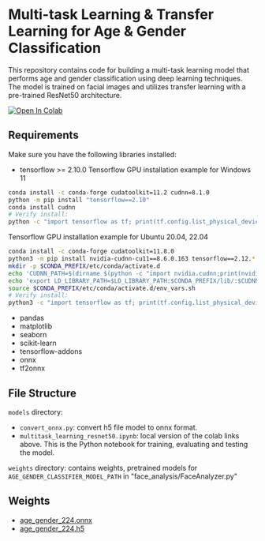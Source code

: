
# Multi-task Learning & Transfer Learning for Age & Gender Classification

This repository contains code for building a multi-task learning model that performs age and gender classification using deep learning techniques. The model is trained on facial images and utilizes transfer learning with a pre-trained ResNet50 architecture.

[![Open In Colab](https://colab.research.google.com/assets/colab-badge.svg)](https://colab.research.google.com/drive/1PbI2J2kLZmqK4fGPtirdN1aNqwEn3kk3?usp=sharing)


## Requirements
Make sure you have the following libraries installed:
- tensorflow >= 2.10.0
Tensorflow GPU installation example for Windows 11
``` bash
conda install -c conda-forge cudatoolkit=11.2 cudnn=8.1.0
python -m pip install "tensorflow==2.10"
conda install cudnn
# Verify install:
python -c "import tensorflow as tf; print(tf.config.list_physical_devices('GPU'))"

```

Tensorflow GPU installation example  for Ubuntu 20.04, 22.04

``` bash
conda install -c conda-forge cudatoolkit=11.8.0
python3 -m pip install nvidia-cudnn-cu11==8.6.0.163 tensorflow==2.12.*
mkdir -p $CONDA_PREFIX/etc/conda/activate.d
echo 'CUDNN_PATH=$(dirname $(python -c "import nvidia.cudnn;print(nvidia.cudnn.__file__)"))' >> $CONDA_PREFIX/etc/conda/activate.d/env_vars.sh
echo 'export LD_LIBRARY_PATH=$LD_LIBRARY_PATH:$CONDA_PREFIX/lib/:$CUDNN_PATH/lib' >> $CONDA_PREFIX/etc/conda/activate.d/env_vars.sh
source $CONDA_PREFIX/etc/conda/activate.d/env_vars.sh
# Verify install:
python3 -c "import tensorflow as tf; print(tf.config.list_physical_devices('GPU'))"

```
- pandas 
- matplotlib 
- seaborn 
- scikit-learn 
- tensorflow-addons
- onnx
- tf2onnx

## File Structure
`models` directory:
- `convert_onnx.py`: convert h5 file model to onnx format.
- `multitask_learning_resnet50.ipynb`: local version of the colab links above. This is the Python notebook for training, evaluating and testing the model.

`weights` directory: contains weights, pretrained models for `AGE_GENDER_CLASSIFIER_MODEL_PATH` in "face_analysis/FaceAnalyzer.py"

## Weights
 - [age_gender_224.onnx](https://drive.google.com/file/d/1Dvmu0DS91fvRKA0LmMgOH171IpzNyhX6/view?usp=sharing)
 - [age_gender_224.h5](https://drive.google.com/file/d/1hSCh85RTw1_j6b43Z4TzL5W86pYI2kIG/view?usp=sharing)
